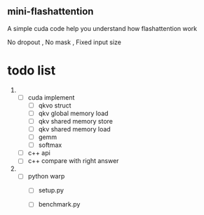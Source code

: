 ## mini-flashattention
A simple cuda code help you understand how flashattention work

No dropout , No mask , Fixed input size

# todo list
1. - [ ] cuda implement
     - [ ] qkvo struct
     - [ ] qkv global memory load
     - [ ] qkv shared memory store
     - [ ] qkv shared memory load
     - [ ] gemm
     - [ ] softmax 
   - [ ] c++ api
   - [ ] c++ compare with right answer
2. - [ ] python warp
     - [ ] setup.py
     - [ ] benchmark.py

